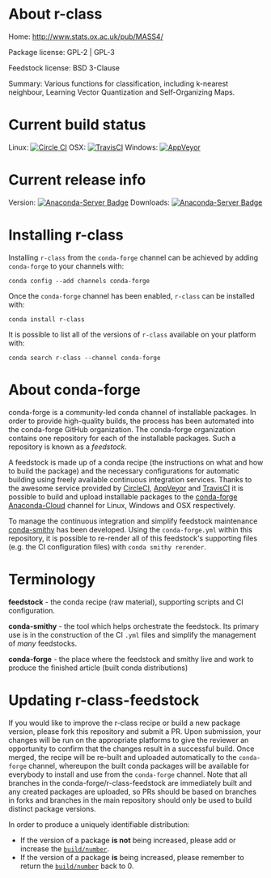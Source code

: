 About r-class
=============

Home: http://www.stats.ox.ac.uk/pub/MASS4/

Package license: GPL-2 | GPL-3

Feedstock license: BSD 3-Clause

Summary: Various functions for classification, including k-nearest neighbour, Learning Vector Quantization and Self-Organizing Maps.



Current build status
====================

Linux: [![Circle CI](https://circleci.com/gh/conda-forge/r-class-feedstock.svg?style=shield)](https://circleci.com/gh/conda-forge/r-class-feedstock)
OSX: [![TravisCI](https://travis-ci.org/conda-forge/r-class-feedstock.svg?branch=master)](https://travis-ci.org/conda-forge/r-class-feedstock)
Windows: [![AppVeyor](https://ci.appveyor.com/api/projects/status/github/conda-forge/r-class-feedstock?svg=True)](https://ci.appveyor.com/project/conda-forge/r-class-feedstock/branch/master)

Current release info
====================
Version: [![Anaconda-Server Badge](https://anaconda.org/conda-forge/r-class/badges/version.svg)](https://anaconda.org/conda-forge/r-class)
Downloads: [![Anaconda-Server Badge](https://anaconda.org/conda-forge/r-class/badges/downloads.svg)](https://anaconda.org/conda-forge/r-class)

Installing r-class
==================

Installing `r-class` from the `conda-forge` channel can be achieved by adding `conda-forge` to your channels with:

```
conda config --add channels conda-forge
```

Once the `conda-forge` channel has been enabled, `r-class` can be installed with:

```
conda install r-class
```

It is possible to list all of the versions of `r-class` available on your platform with:

```
conda search r-class --channel conda-forge
```


About conda-forge
=================

conda-forge is a community-led conda channel of installable packages.
In order to provide high-quality builds, the process has been automated into the
conda-forge GitHub organization. The conda-forge organization contains one repository
for each of the installable packages. Such a repository is known as a *feedstock*.

A feedstock is made up of a conda recipe (the instructions on what and how to build
the package) and the necessary configurations for automatic building using freely
available continuous integration services. Thanks to the awesome service provided by
[CircleCI](https://circleci.com/), [AppVeyor](http://www.appveyor.com/)
and [TravisCI](https://travis-ci.org/) it is possible to build and upload installable
packages to the [conda-forge](https://anaconda.org/conda-forge)
[Anaconda-Cloud](http://docs.anaconda.org/) channel for Linux, Windows and OSX respectively.

To manage the continuous integration and simplify feedstock maintenance
[conda-smithy](http://github.com/conda-forge/conda-smithy) has been developed.
Using the ``conda-forge.yml`` within this repository, it is possible to re-render all of
this feedstock's supporting files (e.g. the CI configuration files) with ``conda smithy rerender``.


Terminology
===========

**feedstock** - the conda recipe (raw material), supporting scripts and CI configuration.

**conda-smithy** - the tool which helps orchestrate the feedstock.
                   Its primary use is in the construction of the CI ``.yml`` files
                   and simplify the management of *many* feedstocks.

**conda-forge** - the place where the feedstock and smithy live and work to
                  produce the finished article (built conda distributions)


Updating r-class-feedstock
==========================

If you would like to improve the r-class recipe or build a new
package version, please fork this repository and submit a PR. Upon submission,
your changes will be run on the appropriate platforms to give the reviewer an
opportunity to confirm that the changes result in a successful build. Once
merged, the recipe will be re-built and uploaded automatically to the
`conda-forge` channel, whereupon the built conda packages will be available for
everybody to install and use from the `conda-forge` channel.
Note that all branches in the conda-forge/r-class-feedstock are
immediately built and any created packages are uploaded, so PRs should be based
on branches in forks and branches in the main repository should only be used to
build distinct package versions.

In order to produce a uniquely identifiable distribution:
 * If the version of a package **is not** being increased, please add or increase
   the [``build/number``](http://conda.pydata.org/docs/building/meta-yaml.html#build-number-and-string).
 * If the version of a package **is** being increased, please remember to return
   the [``build/number``](http://conda.pydata.org/docs/building/meta-yaml.html#build-number-and-string)
   back to 0.
